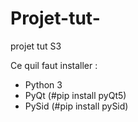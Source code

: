 # Projet-tut-
projet tut S3

Ce quil faut installer : 
- Python 3 
- PyQt (#pip install pyQt5)
- PySid (#pip install pySid)

